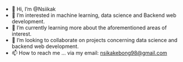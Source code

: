 - 👋 Hi, I’m @Nsiikak
- 👀 I’m interested in machine learning, data science and Backend web development.
- 🌱 I’m currently learning more about the aforementioned areas of interest.
- 💞️ I’m looking to collaborate on projects concerning data science and backend web development.
- 📫 How to reach me ... via my email: nsikakebong98@gmail.com

<!---
Nsiikak/Nsiikak is a ✨ special ✨ repository because its `README.md` (this file) appears on your GitHub profile.
You can click the Preview link to take a look at your changes.
--->
